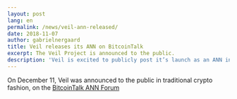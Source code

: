 ```yaml
---
layout: post
lang: en
permalink: /news/veil-ann-released/
date: 2018-11-07
author: gabrielnergaard
title: Veil releases its ANN on BitcoinTalk
excerpt: The Veil Project is announced to the public.
description: 'Veil is excited to publicly post it’s launch as an ANN in the BitcoinTalk forum.'
---
```

On December 11, Veil was announced to the public in traditional crypto fashion, on the [BitcoinTalk ANN Forum](https://bitcointalk.org/index.php?topic=5065331.0)